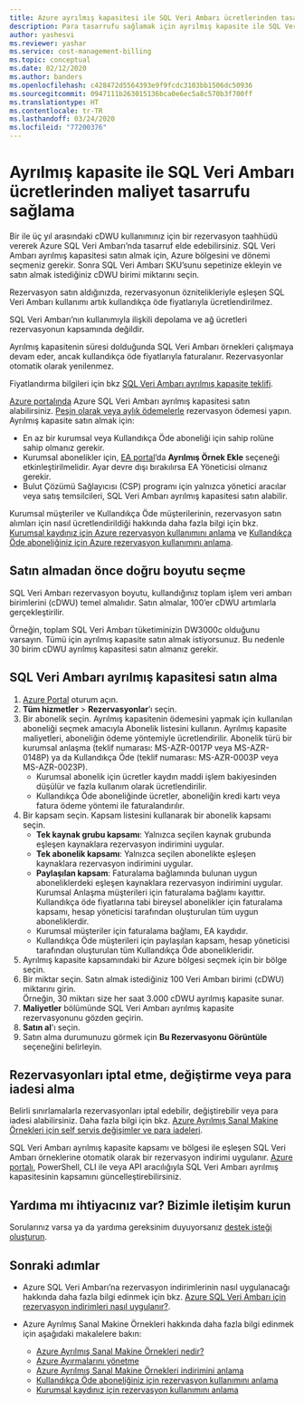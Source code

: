 ```yaml
---
title: Azure ayrılmış kapasitesi ile SQL Veri Ambarı ücretlerinden tasarruf etme
description: Para tasarrufu sağlamak için ayrılmış kapasite ile SQL Veri Ambarı ücretleri için nasıl maliyet tasarrufu yapacağınızı öğrenin.
author: yashesvi
ms.reviewer: yashar
ms.service: cost-management-billing
ms.topic: conceptual
ms.date: 02/12/2020
ms.author: banders
ms.openlocfilehash: c428472d5564393e9f9fcdc3103bb1506dc50936
ms.sourcegitcommit: 0947111b263015136bca0e6ec5a8c570b3f700ff
ms.translationtype: HT
ms.contentlocale: tr-TR
ms.lasthandoff: 03/24/2020
ms.locfileid: "77200376"
---
```

# <a name="save-costs-for-sql-data-warehouse-charges-with-reserved-capacity"></a>Ayrılmış kapasite ile SQL Veri Ambarı ücretlerinden maliyet tasarrufu sağlama

Bir ile üç yıl arasındaki cDWU kullanımınız için bir rezervasyon taahhüdü vererek Azure SQL Veri Ambarı’nda tasarruf elde edebilirsiniz. SQL Veri Ambarı ayrılmış kapasitesi satın almak için, Azure bölgesini ve dönemi seçmeniz gerekir. Sonra SQL Veri Ambarı SKU’sunu sepetinize ekleyin ve satın almak istediğiniz cDWU birimi miktarını seçin.

Rezervasyon satın aldığınızda, rezervasyonun öznitelikleriyle eşleşen SQL Veri Ambarı kullanımı artık kullandıkça öde fiyatlarıyla ücretlendirilmez.

SQL Veri Ambarı’nın kullanımıyla ilişkili depolama ve ağ ücretleri rezervasyonun kapsamında değildir.

Ayrılmış kapasitenin süresi dolduğunda SQL Veri Ambarı örnekleri çalışmaya devam eder, ancak kullandıkça öde fiyatlarıyla faturalanır. Rezervasyonlar otomatik olarak yenilenmez.

Fiyatlandırma bilgileri için bkz [SQL Veri Ambarı ayrılmış kapasite teklifi](https://azure.microsoft.com/pricing/details/sql-data-warehouse/gen2/).

[Azure portalında](https://portal.azure.com/#blade/Microsoft_Azure_Reservations/ReservationsBrowseBlade) Azure SQL Veri Ambarı ayrılmış kapasitesi satın alabilirsiniz. [Peşin olarak veya aylık ödemelerle](monthly-payments-reservations.md) rezervasyon ödemesi yapın. Ayrılmış kapasite satın almak için:

- En az bir kurumsal veya Kullandıkça Öde aboneliği için sahip rolüne sahip olmanız gerekir.
- Kurumsal abonelikler için, [EA portal](https://ea.azure.com/)’da **Ayrılmış Örnek Ekle** seçeneği etkinleştirilmelidir. Ayar devre dışı bırakılırsa EA Yöneticisi olmanız gerekir.
- Bulut Çözümü Sağlayıcısı (CSP) programı için yalnızca yönetici aracılar veya satış temsilcileri, SQL Veri Ambarı ayrılmış kapasitesi satın alabilir.

Kurumsal müşteriler ve Kullandıkça Öde müşterilerinin, rezervasyon satın alımları için nasıl ücretlendirildiği hakkında daha fazla bilgi için bkz. [Kurumsal kaydınız için Azure rezervasyon kullanımını anlama](understand-reserved-instance-usage-ea.md) ve [Kullandıkça Öde aboneliğiniz için Azure rezervasyon kullanımını anlama](understand-reserved-instance-usage.md).

## <a name="choose-the-right-size-before-purchase"></a>Satın almadan önce doğru boyutu seçme

SQL Veri Ambarı rezervasyon boyutu, kullandığınız toplam işlem veri ambarı birimlerini (cDWU) temel almalıdır. Satın almalar, 100’er cDWU artımlarla gerçekleştirilir.

Örneğin, toplam SQL Veri Ambarı tüketiminizin DW3000c olduğunu varsayın. Tümü için ayrılmış kapasite satın almak istiyorsunuz. Bu nedenle 30 birim cDWU ayrılmış kapasitesi satın almanız gerekir.

## <a name="buy-sql-data-warehouse-reserved-capacity"></a>SQL Veri Ambarı ayrılmış kapasitesi satın alma

1. [Azure Portal](https://portal.azure.com/) oturum açın.
2. **Tüm hizmetler** > **Rezervasyonlar**’ı seçin.
3. Bir abonelik seçin. Ayrılmış kapasitenin ödemesini yapmak için kullanılan aboneliği seçmek amacıyla Abonelik listesini kullanın. Ayrılmış kapasite maliyetleri, aboneliğin ödeme yöntemiyle ücretlendirilir. Abonelik türü bir kurumsal anlaşma (teklif numarası: MS-AZR-0017P veya MS-AZR-0148P) ya da Kullandıkça Öde (teklif numarası: MS-AZR-0003P veya MS-AZR-0023P).
   - Kurumsal abonelik için ücretler kaydın maddi işlem bakiyesinden düşülür ve fazla kullanım olarak ücretlendirilir.
   - Kullandıkça Öde aboneliğinde ücretler, aboneliğin kredi kartı veya fatura ödeme yöntemi ile faturalandırılır.
4. Bir kapsam seçin. Kapsam listesini kullanarak bir abonelik kapsamı seçin.
   - **Tek kaynak grubu kapsamı**: Yalnızca seçilen kaynak grubunda eşleşen kaynaklara rezervasyon indirimini uygular.
   - **Tek abonelik kapsamı**: Yalnızca seçilen abonelikte eşleşen kaynaklara rezervasyon indirimini uygular.
   - **Paylaşılan kapsam**: Faturalama bağlamında bulunan uygun aboneliklerdeki eşleşen kaynaklara rezervasyon indirimini uygular. Kurumsal Anlaşma müşterileri için faturalama bağlamı kayıttır. Kullandıkça öde fiyatlarına tabi bireysel abonelikler için faturalama kapsamı, hesap yöneticisi tarafından oluşturulan tüm uygun aboneliklerdir.
   - Kurumsal müşteriler için faturalama bağlamı, EA kaydıdır.
   - Kullandıkça Öde müşterileri için paylaşılan kapsam, hesap yöneticisi tarafından oluşturulan tüm Kullandıkça Öde abonelikleridir.
5. Ayrılmış kapasite kapsamındaki bir Azure bölgesi seçmek için bir bölge seçin.
6. Bir miktar seçin. Satın almak istediğiniz 100 Veri Ambarı birimi (cDWU) miktarını girin.    
   Örneğin, 30 miktarı size her saat 3.000 cDWU ayrılmış kapasite sunar.
7. **Maliyetler** bölümünde SQL Veri Ambarı ayrılmış kapasite rezervasyonunu gözden geçirin.
8. **Satın al**'ı seçin.
9. Satın alma durumunuzu görmek için **Bu Rezervasyonu Görüntüle** seçeneğini belirleyin.

## <a name="cancel-exchange-or-refund-reservations"></a>Rezervasyonları iptal etme, değiştirme veya para iadesi alma

Belirli sınırlamalarla rezervasyonları iptal edebilir, değiştirebilir veya para iadesi alabilirsiniz. Daha fazla bilgi için bkz. [Azure Ayrılmış Sanal Makine Örnekleri için self servis değişimler ve para iadeleri](exchange-and-refund-azure-reservations.md).

SQL Veri Ambarı ayrılmış kapasite kapsamı ve bölgesi ile eşleşen SQL Veri Ambarı örneklerine otomatik olarak bir rezervasyon indirimi uygulanır. [Azure portalı](https://portal.azure.com/), PowerShell, CLI ile veya API aracılığıyla SQL Veri Ambarı ayrılmış kapasitesinin kapsamını güncelleştirebilirsiniz.

## <a name="need-help-contact-us"></a>Yardıma mı ihtiyacınız var? Bizimle iletişim kurun

Sorularınız varsa ya da yardıma gereksinim duyuyorsanız [destek isteği oluşturun](https://portal.azure.com/).

## <a name="next-steps"></a>Sonraki adımlar

- Azure SQL Veri Ambarı’na rezervasyon indirimlerinin nasıl uygulanacağı hakkında daha fazla bilgi edinmek için bkz. [Azure SQL Veri Ambarı için rezervasyon indirimleri nasıl uygulanır?](prepay-sql-data-warehouse-charges.md).

- Azure Ayrılmış Sanal Makine Örnekleri hakkında daha fazla bilgi edinmek için aşağıdaki makalelere bakın:
  - [Azure Ayrılmış Sanal Makine Örnekleri nedir?](save-compute-costs-reservations.md)
  - [Azure Ayırmalarını yönetme](manage-reserved-vm-instance.md)
  - [Azure Ayrılmış Sanal Makine Örnekleri indirimini anlama](understand-reservation-charges.md)
  - [Kullandıkça Öde aboneliğiniz için rezervasyon kullanımını anlama](understand-reserved-instance-usage.md)
  - [Kurumsal kaydınız için rezervasyon kullanımını anlama](understand-reserved-instance-usage-ea.md)
